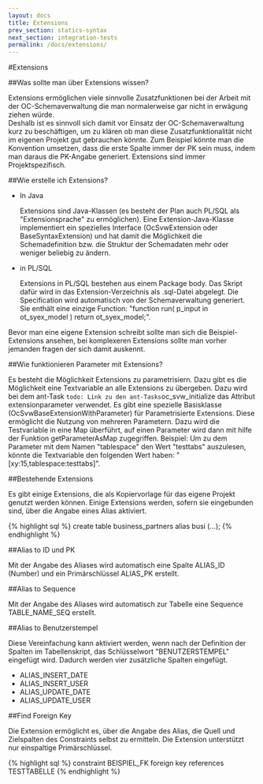 ```yaml
---
layout: docs
title: Extensions
prev_section: statics-syntax
next_section: integration-tests
permalink: /docs/extensions/
---
```


#Extensions

##Was sollte man über Extensions wissen?

Extensions ermöglichen viele sinnvolle Zusatzfunktionen bei der Arbeit mit der OC-Schemaverwaltung die man normalerweise gar nicht in erwägung ziehen würde.
<br/>Deshalb ist es sinnvoll sich damit vor Einsatz der OC-Schemaverwaltung kurz zu beschäftigen, um zu klären ob man diese Zusatzfunktionalität nicht im eigenen Projekt gut gebrauchen könnte. Zum Beispiel könnte man die Konvention umsetzen, dass die erste Spalte immer der PK sein muss, indem man daraus die PK-Angabe generiert. Extensions sind immer Projektspezifisch.

##Wie erstelle ich Extensions?

- In Java

  Extensions sind Java-Klassen (es besteht der Plan auch PL/SQL als "Extensionsprache" zu ermöglichen). Eine Extension-Java-Klasse implementiert ein spezielles Interface (OcSvwExtension oder BaseSyntaxExtension) und hat damit die Möglichkeit die Schemadefinition bzw. die Struktur der Schemadaten mehr oder weniger beliebig zu ändern.

- in PL/SQL

  Extensions in PL/SQL bestehen aus einem Package body. Das Skript dafür wird in das Extension-Verzeichnis als .sql-Datei abgelegt. Die Specification wird automatisch von der Schemaverwaltung generiert. Sie enthält eine einzige Function: "function run( p_input in ot_syex_model ) return ot_syex_model;".

Bevor man eine eigene Extension schreibt sollte man sich die Beispiel-Extensions ansehen, bei komplexeren Extensions sollte man vorher jemanden fragen der sich damit auskennt.

##Wie funktionieren Parameter mit Extensions?

Es besteht die Möglichkeit Extensions zu parametrisiern. Dazu gibt es die Möglichkeit eine Textvariable an alle Extensions zu übergeben. Dazu wird bei dem ant-Task `todo: Link zu den ant-Tasks`oc_svw_initialize das Attribut extensionparameter verwendet. Es gibt eine spezielle Basisklasse (OcSvwBaseExtensionWithParameter) für Parametrisierte Extensions. Diese ermöglicht die Nutzung von mehreren Parametern. Dazu wird die Testvariable in eine Map überführt, auf einen Parameter wird dann mit hilfe der Funktion getParameterAsMap zugegriffen. Beispiel: Um zu dem Parameter mit dem Namen "tablespace" den Wert "testtabs" auszulesen, könnte die Textvariable den folgenden Wert haben: "[xy:15,tablespace:testtabs]".

##Bestehende Extensions

Es gibt einige Extensions, die als Kopiervorlage für das eigene Projekt genutzt werden können. Einige Extensions werden, sofern sie eingebunden sind, über die Angabe eines Alias aktiviert.

{% highlight sql %}
create table business_partners alias busi (...);
{% endhighlight %}

##Alias to ID und PK

Mit der Angabe des Aliases wird automatisch eine Spalte ALIAS_ID (Number) und ein Primärschlüssel ALIAS_PK erstellt.

##Alias to Sequence

Mit der Angabe des Aliases wird automatisch zur Tabelle eine Sequence TABLE_NAME_SEQ erstellt.

##Alias to Benutzerstempel

Diese Vereinfachung kann aktiviert werden, wenn nach der Definition der Spalten im Tabellenskript, das Schlüsselwort "BENUTZERSTEMPEL" eingefügt wird. Dadurch werden vier zusätzliche Spalten eingefügt.

- ALIAS_INSERT_DATE
- ALIAS_INSERT_USER
- ALIAS_UPDATE_DATE
- ALIAS_UPDATE_USER

##Find Foreign Key

Die Extension ermöglicht es, über die Angabe des Alias, die Quell und Zielspalten des Constraints selbst zu ermitteln. Die Extension unterstützt nur einspaltige Primärschlüssel.

{% highlight sql %}
constraint BEISPIEL_FK foreign key references TESTTABELLE
{% endhighlight %}
